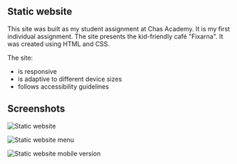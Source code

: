 ## Static website

This site was built as my student assignment at Chas Academy. It is my first individual assignment. The site presents the kid-friendly café "Fixarna". It was created using HTML and CSS.

The site:

- is responsive
- is adaptive to different device sizes
- follows accessibility guidelines

## Screenshots

![Static website](https://github.com/Ekaterina-V/Uppgift_1/blob/master/media/Screenshot%20(798).png)

![Static website menu](https://github.com/Ekaterina-V/Uppgift_1/blob/master/media/Screenshot%20(799).png)

![Static website mobile version](https://github.com/Ekaterina-V/Uppgift_1/blob/master/media/Screenshot%20(801).png)
